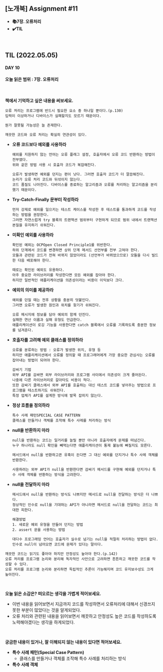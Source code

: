 ## [노개북] Assignment #11

- **📚7장. 오류처리**
- **✔️TIL**

<br>

## TIL (2022.05.05)
#### DAY 10
#### 오늘 읽은 범위 : 7장. 오류처리

<br>


**책에서 기억하고 싶은 내용을 써보세요.**

```
오류 처리는 프로그램에 반드시 필요한 요소 중 하나일 뿐이다.(p.130)
입력이 이상하거나 디바이스가 실패할지도 모르기 때문이다. 

뭔가 잘못될 가능성은 늘 존재한다.

깨끗한 코드와 오류 처리는 확실히 연관성이 있다. 
```

- **오류 코드보다 예외를 사용하라**
  ```
  예외를 지원하지 않는 언어는 오류 플래그 설정, 호출자에서 오류 코드 반환하는 방법이 전부였다.
  위와 같은 방법 사용 시 호출자 코드가 복잡해진다. 
  
  오류가 발생하면 예외를 던지는 편이 낫다. 그러면 호출자 코드가 더 깔끔해진다.
  논리가 오류 처리 코드와 뒤섞이지 않는다. 
  코드 품질도 나아진다. 디바이스를 종료하는 알고리즘과 오류를 처리하는 알고리즘을 분리했기 때문이다.
  ```
  
- **Try-Catch-Finally 문부터 작성하라**
  ```
  먼저 강제로 예외를 일으키는 테스트 케이스를 작성한 후 테스트를 통과하게 코드를 작성하는 방법을 권장한다. 
  그러면 자연스럽게 try 블록의 트랜잭션 범위부터 구현하게 되므로 범위 내에서 트랜잭션 본질을 유지하기 쉬워진다.
  ```
  
- **미확인 예외를 사용하라**
  ```
  확인된 예외는 OCPOpen Closed Principle1를 위반한다. 
  하위 단계에서 코드를 변경하면 상위 단계 메서드 선언부를 전부 고쳐야 한다.
  모듈과 관련된 코드가 전혀 바뀌지 않았더라도 (선언부가 바뀌었으므로) 모듈을 다시 빌드한 다음 배포해야 한다.
  
  때로는 확인된 예외도 유용하다.
  아주 중요한 라이브러리를 작성한다면 모든 예외를 잡아야 한다. 
  하지만 일반적인 애플리케이션을 의존성이라는 비용이 이익보다 크다.
  ```
  
- **예외의 의미를 제공하라**
  ```
  예외를 던질 때는 전후 상황을 충분히 덧붙인다. 
  그러면 오류가 발생한 원인과 위치를 찾기가 쉬워진다.
  
  오류 메시지에 정보를 담아 예외의 함께 던진다. 
  실패한 연산 이름과 실패 유형도 언급한다.
  애플리케이션이 로깅 기능을 사용한다면 catch 블록에서 오류를 기록하도록 충분한 정보를 넘겨준다.
  ```
  
- **호출자를 고려해 예외 클래스를 정의하라**
  ```
  오류를 분류하는 방법 : 오류가 발생한 위치, 유형 등
  하지만 애플리케이션에서 오류를 정의할 때 프로그래머에게 가장 중요한 관심사는 오류를 잡아내는 방법이 되어야 한다.
 
  감싸기 기법
  외부 API를 감싸면 외부 라이브러리와 프로그램 사이에서 의존성이 크게 줄어든다. 
  나중에 다른 라이브러리로 갈아타도 비용이 적다. 
  또한 감싸기 클래스에서 외부 API를 호출하는 대신 테스트 코드를 넣어주는 방법으로 프로그램을 테스트하기도 쉬워진다.
  특정 업체가 API를 설계한 방식에 발목 잡히지 않는다. 
  ```
  
- **정상 흐름을 정의하라**
  ```
  특수 사례 패턴SPECIAL CASE PATTERN
  클래스를 만들거나 객체를 조작해 특수 사례를 처리하는 방식
  ```
  
- **null을 반환하지 마라**
  ```
  null을 반환하는 코드는 일거리를 늘릴 뿐만 아니라 호출자에게 문제를 떠넘긴다. 
  누구 하나라도 null 확인을 빼먹는다면 애플리케이션이 통제 불능에 빠질지도 모른다.
  
  메서드에서 null을 반환하고픈 유혹이 든다면 그 대신 예외를 던지거나 특수 사례 객체를 반환한다. 
  
  사용하려는 외부 API가 null을 반환한다면 감싸기 메서드를 구현해 예외를 던지거나 특수 사례 객체를 반환하는 방식을 고려한다.
  ```
 
- **null을 전달하지 마라**
  ```
  메서드에서 null을 반환하는 방식도 나쁘지만 메서드로 null을 전달하는 방식은 더 나쁘다.
  정상적인 인수로 null을 기대하는 API가 아니라면 메서드로 null을 전달하는 코드는 최대한 피한다.
  
  해결방법
  1. 새로운 예외 유형을 만들어 던지는 방법
  2. assert 문을 사용하는 방법
  
  대다수 프로그래밍 언어는 호출자가 실수로 넘기는 null을 적절히 처리하는 방법이 없다.
  인수로 null이 넘어오면 코드에 문제가 있다는 말이다.
  ```
  
 ```
 깨끗한 코드는 읽기도 좋아야 하지만 안정성도 높아야 한다.(p.142)
 오류 처리를 프로그램 논리와 분리해 독자적인 사안으로 고려하면 튼튼하고 깨끗한 코드를 작성할 수 있다. 
 오류 처리를 프로그램 논리와 분리하면 독립적인 추론이 가능해지며 코드 유지보수성도 크게 높아진다.
 ```

<br>

**오늘 읽은 소감은? 떠오르는 생각을 가볍게 적어보세요.**
- 이번 내용을 읽어보면서 지금까지 코드를 작성하면서 오류처리에 대해서 신경쓰지 못한 부분이 많았다는 것을 알게되었다.
- 오류 처리와 관련된 내용을 읽어보면서 깨끗하고 안정성도 높은 코드를 작성하도록 노력해야겠다는 생각을 하게되었다.


<br>

**궁금한 내용이 있거나, 잘 이해되지 않는 내용이 있다면 적어보세요.**
- **특수 사례 패턴(Special Case Pattern)**
  - 클래스를 만들거나 객체를 조작해 특수 사례를 처리하는 방식
- **특수 사례 객체**

